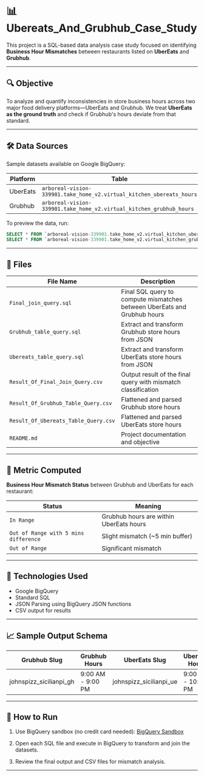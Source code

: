 
# 📊 Ubereats_And_Grubhub_Case_Study

This project is a SQL-based data analysis case study focused on identifying **Business Hour Mismatches** between restaurants listed on **UberEats** and **Grubhub**.

---

## 🔍 Objective

To analyze and quantify inconsistencies in store business hours across two major food delivery platforms—UberEats and Grubhub. We treat **UberEats as the ground truth** and check if Grubhub's hours deviate from that standard.


---

## 🛠️ Data Sources

Sample datasets available on Google BigQuery:

| Platform | Table |
|----------|-------|
| UberEats | `arboreal-vision-339901.take_home_v2.virtual_kitchen_ubereats_hours` |
| Grubhub  | `arboreal-vision-339901.take_home_v2.virtual_kitchen_grubhub_hours`  |

To preview the data, run:
```sql
SELECT * FROM `arboreal-vision-339901.take_home_v2.virtual_kitchen_ubereats_hours` LIMIT 1000;
SELECT * FROM `arboreal-vision-339901.take_home_v2.virtual_kitchen_grubhub_hours` LIMIT 1000;
````

---

## 🧾 Files

| File Name                            | Description                                                              |
| ------------------------------------ | ------------------------------------------------------------------------ |
| `Final_join_query.sql`               | Final SQL query to compute mismatches between UberEats and Grubhub hours |
| `Grubhub_table_query.sql`            | Extract and transform Grubhub store hours from JSON                      |
| `Ubereats_table_query.sql`           | Extract and transform UberEats store hours from JSON                     |
| `Result_Of_Final_Join_Query.csv`     | Output result of the final query with mismatch classification            |
| `Result_Of_Grubhub_Table_Query.csv`  | Flattened and parsed Grubhub store hours                                 |
| `Result_Of_Ubereats_Table_Query.csv` | Flattened and parsed UberEats store hours                                |
| `README.md`                          | Project documentation and objective                                      |

---

## 🧮 Metric Computed

**Business Hour Mismatch Status** between Grubhub and UberEats for each restaurant:

| Status                                | Meaning                                 |
| ------------------------------------- | --------------------------------------- |
| `In Range`                            | Grubhub hours are within UberEats hours |
| `Out of Range with 5 mins difference` | Slight mismatch (\~5 min buffer)        |
| `Out of Range`                        | Significant mismatch                    |

---

## 🧰 Technologies Used

* Google BigQuery
* Standard SQL
* JSON Parsing using BigQuery JSON functions
* CSV output for results

---

## 📈 Sample Output Schema

| Grubhub Slug              | Grubhub Hours     | UberEats Slug             | UberEats Hours     | is\_out\_range |
| ------------------------- | ----------------- | ------------------------- | ------------------ | -------------- |
| johnspizz\_sicilianpi\_gh | 9:00 AM - 9:00 PM | johnspizz\_sicilianpi\_ue | 9:00 AM - 10:00 PM | In Range       |

---

## 🧪 How to Run

1. Use BigQuery sandbox (no credit card needed):
   [BigQuery Sandbox](https://cloud.google.com/bigquery/docs/sandbox)

2. Open each SQL file and execute in BigQuery to transform and join the datasets.

3. Review the final output and CSV files for mismatch analysis.

---
